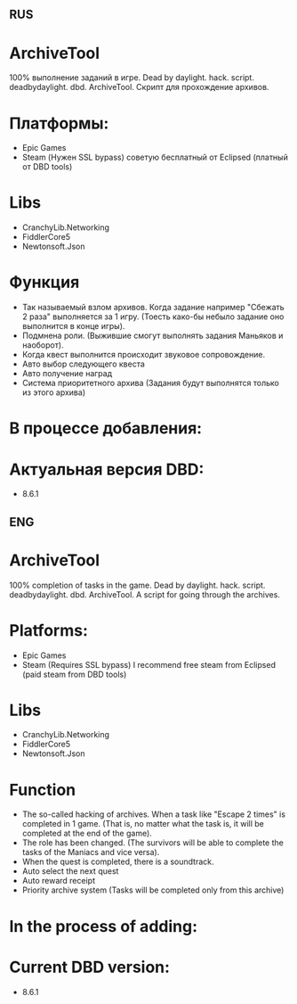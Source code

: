 ## RUS

# ArchiveTool
100% выполнение заданий в игре. Dead by daylight. hack. script. deadbydaylight. dbd. ArchiveTool. Скрипт для прохождение архивов.

# Платформы:
- Epic Games
- Steam (Нужен SSL bypass) советую бесплатный от Eclipsed (платный от DBD tools)

# Libs
- CranchyLib.Networking
- FiddlerCore5
- Newtonsoft.Json

# Функция
- Так называемый взлом архивов. Когда задание например "Сбежать 2 раза" выполняется за 1 игру. (Тоесть како-бы небыло задание оно выполнится в конце игры).
- Подмнена роли. (Выжившие смогут выполнять задания Маньяков и наоборот).
- Когда квест выполнится происходит звуковое сопровождение.
- Авто выбор следующего квеста
- Авто получение наград
- Система приоритетного архива (Задания будут выполнятся только из этого архива)

# В процессе добавления:

# Актуальная версия DBD:
- 8.6.1

## ENG

# ArchiveTool
100% completion of tasks in the game. Dead by daylight. hack. script. deadbydaylight. dbd. ArchiveTool. A script for going through the archives.

# Platforms:
- Epic Games
- Steam (Requires SSL bypass) I recommend free steam from Eclipsed (paid steam from DBD tools)

# Libs
- CranchyLib.Networking
- FiddlerCore5
- Newtonsoft.Json

# Function
- The so-called hacking of archives. When a task like "Escape 2 times" is completed in 1 game. (That is, no matter what the task is, it will be completed at the end of the game).
- The role has been changed. (The survivors will be able to complete the tasks of the Maniacs and vice versa).
- When the quest is completed, there is a soundtrack.
- Auto select the next quest
- Auto reward receipt
- Priority archive system (Tasks will be completed only from this archive)

# In the process of adding:

# Current DBD version:
- 8.6.1
